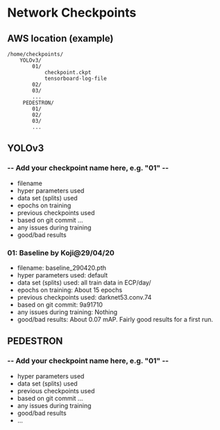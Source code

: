 # Network Checkpoints

## AWS location (example)

    /home/checkpoints/
        YOLOv3/
            01/
                checkpoint.ckpt
                tensorboard-log-file
            02/
            03/
            ...
         PEDESTRON/
            01/
            02/
            03/
            ...


## YOLOv3

### -- Add your checkpoint name here, e.g. "01" --
* filename 
* hyper parameters used
* data set (splits) used
* epochs on training
* previous checkpoints used
* based on git commit ...
* any issues during training
* good/bad results

### 01: Baseline by Koji@29/04/20
* filename: baseline_290420.pth
* hyper parameters used: default
* data set (splits) used: all train data in ECP/day/
* epochs on training: About 15 epochs
* previous checkpoints used: darknet53.conv.74
* based on git commit: 9a91710
* any issues during training: Nothing
* good/bad results: About 0.07 mAP. Fairly good results for a first run.

## PEDESTRON

### -- Add your checkpoint name here, e.g. "01" --
* hyper parameters used
* data set (splits) used
* previous checkpoints used
* based on git commit ...
* any issues during training
* good/bad results
* ...